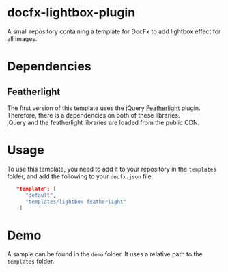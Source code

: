 # docfx-lightbox-plugin
A small repository containing a template for DocFx to add lightbox effect for all images.

# Dependencies

## Featherlight
The first version of this template uses the jQuery [Featherlight](https://noelboss.github.io/featherlight/) plugin. Therefore, there is a dependencies on both of these libraries.  
jQuery and the featherlight libraries are loaded from the public CDN.

# Usage
To use this template, you need to add it to your repository in the `templates` folder, and add the following to your `docfx.json` file:

```json
   "template": [
      "default",
      "templates/lightbox-featherlight"
    ]
```

# Demo

A sample can be found in the `demo` folder. It uses a relative path to the `templates` folder. 